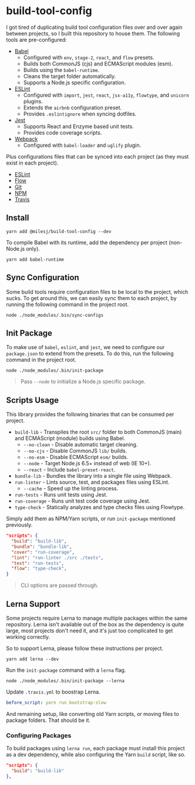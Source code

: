 # build-tool-config

I got tired of duplicating build tool configuration files over and over again between projects,
so I built this repository to house them. The following tools are pre-configured:

* [Babel](https://github.com/milesj/build-tool-config/blob/master/babel.json5)
  * Configured with `env`, `stage-2`, `react`, and `flow` presets.
  * Builds both CommonJS (cjs) and ECMAScript modules (esm).
  * Builds using the `babel-runtime`.
  * Cleans the target folder automatically.
  * Supports a Node.js specific configuration.
* [ESLint](https://github.com/milesj/build-tool-config/blob/master/eslint.json5)
  * Configured with `import`, `jest`, `react`, `jsx-a11y`, `flowtype`, and `unicorn` plugins.
  * Extends the `airbnb` configuration preset.
  * Provides `.eslintignore` when syncing dotfiles.
* [Jest](https://github.com/milesj/build-tool-config/blob/master/jest.json)
  * Supports React and Enzyme based unit tests.
  * Provides code coverage scripts.
* [Webpack](https://github.com/milesj/build-tool-config/blob/master/webpack.js)
  * Configured with `babel-loader` and `uglify` plugin.

Plus configurations files that can be synced into each project (as they must exist in each project).

* [ESLint](https://github.com/milesj/build-tool-config/blob/master/res/eslintignore)
* [Flow](https://github.com/milesj/build-tool-config/blob/master/res/flowconfig)
* [Git](https://github.com/milesj/build-tool-config/blob/master/res/gitignore)
* [NPM](https://github.com/milesj/build-tool-config/blob/master/res/npmignore)
* [Travis](https://github.com/milesj/build-tool-config/blob/master/res/travis.yml)

## Install

```
yarn add @milesj/build-tool-config --dev
```

To compile Babel with its runtime, add the dependency per project (non-Node.js only).

```
yarn add babel-runtime
```

## Sync Configuration

Some build tools require configuration files to be local to the project, which sucks.
To get around this, we can easily sync them to each project, by running the following
command in the project root.

```
node ./node_modules/.bin/sync-configs
```

## Init Package

To make use of `babel`, `eslint`, and `jest`, we need to configure our `package.json` to
extend from the presets. To do this, run the following command in the project root.

```
node ./node_modules/.bin/init-package
```

> Pass `--node` to initialize a Node.js specific package.

## Scripts Usage

This library provides the following binaries that can be consumed per project.

* `build-lib` - Transpiles the root `src/` folder to both CommonJS (main) and ECMAScript (module) builds using Babel.
  * `--no-clean` - Disable automatic target cleaning.
  * `--no-cjs` - Disable CommonJS `lib/` builds.
  * `--no-esm` - Disable ECMAScript `esm/` builds.
  * `--node` - Target Node.js 6.5+ instead of web (IE 10+).
  * `--react` - Include `babel-preset-react`.
* `bundle-lib` - Bundles the library into a single file using Webpack.
* `run-linter` - Lints source, test, and packages files using ESLint.
  * `--cache` - Speed up the linting process.
* `run-tests` - Runs unit tests using Jest.
* `run-coverage` - Runs unit test code coverage using Jest.
* `type-check` - Statically analyzes and type checks files using Flowtype.

Simply add them as NPM/Yarn scripts, or run `init-package` mentioned previously.

```json
"scripts": {
  "build": "build-lib",
  "bundle": "bundle-lib",
  "cover": "run-coverage",
  "lint": "run-linter ./src ./tests",
  "test": "run-tests",
  "flow": "type-check",
}
```

> CLI options are passed through.

## Lerna Support

Some projects require Lerna to manage multiple packages within the same repository.
Lerna isn't available out of the box as the dependency is quite large, most projects don't need it,
and it's just too complicated to get working correctly.

So to support Lerna, please follow these instructions per project.

```
yarn add lerna --dev
```

Run the `init-package` command with a `lerna` flag.

```
node ./node_modules/.bin/init-package --lerna
```

Update `.travis.yml` to boostrap Lerna.

```yaml
before_script: yarn run bootstrap:slow
```

And remaining setup, like converting old Yarn scripts, or moving files to package folders.
That should be it.

### Configuring Packages

To build packages using `lerna run`, each package must install this project as a dev
dependency, while also configuring the Yarn `build` script, like so.

```json
"scripts": {
  "build": "build-lib"
},
```
